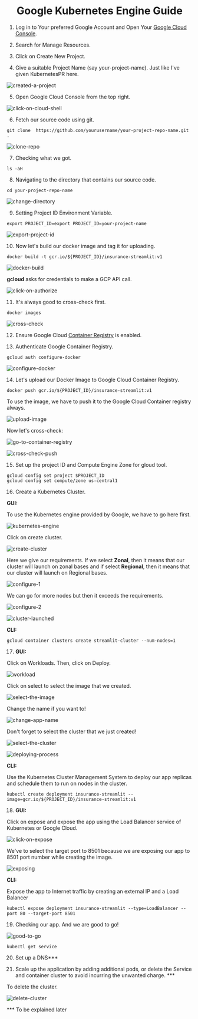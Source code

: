 <h1 align = "center">Google Kubernetes Engine Guide</h1>

1. Log in to Your preferred Google Account and Open Your [Google Cloud Console](https://console.cloud.google.com/).

2. Search for Manage Resources.

3. Click on Create New Project.

4. Give a suitable Project Name (say your-project-name). Just like I've given KubernetesPR here.

![created-a-project](images\gke-guide\1-console-after-loggin-in.jpg)

5. Open Google Cloud Console from the top right.

![click-on-cloud-shell](images\gke-guide\8-click-on-cloud-shell.PNG)

6. Fetch our source code using git.

```git clone  https://github.com/yourusername/your-project-repo-name.git .```

![clone-repo](images\gke-guide\9-clone-your-repository.jpg)

7. Checking what we got.

```ls -aH ```

8. Navigating to the directory that contains our source code.

```cd your-project-repo-name```

![change-directory](images\gke-guide\10-change-directory.jpg)

9. Setting Project ID Environment Variable.

```export PROJECT_ID=export PROJECT_ID=your-project-name```

![export-project-id](images\gke-guide\11-export-project-id.PNG)

10. Now let's build our docker image and tag it for uploading.

```docker build -t gcr.io/${PROJECT_ID}/insurance-streamlit:v1```

![docker-build](images\gke-guide\12-run-this-command-to-build-docker-image.PNG)

**gcloud** asks for credentials to make a GCP API call.

![click-on-authorize](images\gke-guide\13-click-on-authorize.PNG)

11. It's always good to cross-check first.

```docker images```

![cross-check](images\gke-guide\14-confirm.jpg)

12. Ensure Google Cloud [Container Registry](https://cloud.google.com/container-registry) is enabled.

13. Authenticate Google Container Registry.

```gcloud auth configure-docker```

![configure-docker](images\gke-guide\15-configure-docker.jpg)

14. Let's upload our Docker Image to Google Cloud Container Registry.

```docker push gcr.io/${PROJECT_ID}/insurance-streamlit:v1```

To use the image, we have to push it to the Google Cloud Container registry always.

![upload-image](images\gke-guide\16-push-the-image.PNG)

Now let's cross-check:

![go-to-container-registry](images\gke-guide\7-go-to-container-registry.PNG)

![cross-check-push](images\gke-guide\17-to-confirm.PNG)

15. Set up the project ID and Compute Engine Zone for gloud tool.


```terminal 
gcloud config set project $PROJECT_ID 
gcloud config set compute/zone us-central1
```


16. Create a Kubernetes Cluster.

**GUI:**

To use the Kubernetes engine provided by Google, we have to go here first.

![kubernetes-engine](images\gke-guide\2-go-to-kubernetes-engine.PNG)

Click on create cluster.

![create-cluster](images\gke-guide\3-click-on-create-cluster.PNG)

Here we give our requirements. If we select **Zonal**, then it means that our cluster will launch on zonal bases and if select **Regional**, then it means that our cluster will launch on Regional bases.

![configure-1](images\gke-guide\4-configuration(1).PNG)

We can go for more nodes but then it exceeds the requirements.

![configure-2](images\gke-guide\5-configuration(2).PNG)

![cluster-launched](images\gke-guide\6-wait-for-cluster-to-get-launched.PNG)

**CLI:**

```gcloud container clusters create streamlit-cluster --num-nodes=1```

17. **GUI:**

Click on Workloads. Then, click on Deploy.

![workload](images\gke-guide\18-go-back-to-kubernetes-deploy.PNG)

Click on select to select the image that we created.

![select-the-image](images\gke-guide\19-click-on-select.PNG)

Change the name if you want to!

![change-app-name](images\gke-guide\20-change-the-name.PNG)

Don't forget to select the cluster that we just created!

![select-the-cluster](images\gke-guide\21-select-the-cluster.PNG)

![deploying-process](images\gke-guide\22-while-deploying.PNG)

**CLI:**

Use the Kubernetes Cluster Management System to deploy our app replicas and schedule them to run on nodes in the cluster.

```kubectl create deployment insurance-streamlit --image=gcr.io/${PROJECT_ID}/insurance-streamlit:v1```

18. **GUI:**

Click on expose and expose the app using the Load Balancer service of Kubernetes or Google Cloud. 

![click-on-expose](images\gke-guide\23-click-on-expose.PNG)

We've to select the target port to 8501 because we are exposing our app to 8501 port number while creating the image.

![exposing](images\gke-guide\24-exposing.PNG)

**CLI:**

Expose the app to Internet traffic by creating an external IP and a Load Balancer

```kubectl expose deployment insurance-streamlit --type=LoadBalancer --port 80 --target-port 8501```

19. Checking our app. And we are good to go!

![good-to-go](images\gke-guide\25-click-here.PNG)

```kubectl get service```

20. Set up a DNS***

21. Scale up the application by adding additional pods, or delete the Service and container cluster to avoid incurring the unwanted charge. ***

To delete the cluster. 

![delete-cluster](images\gke-guide\27-after-using-click-on-delete.PNG)

*** To be explained later